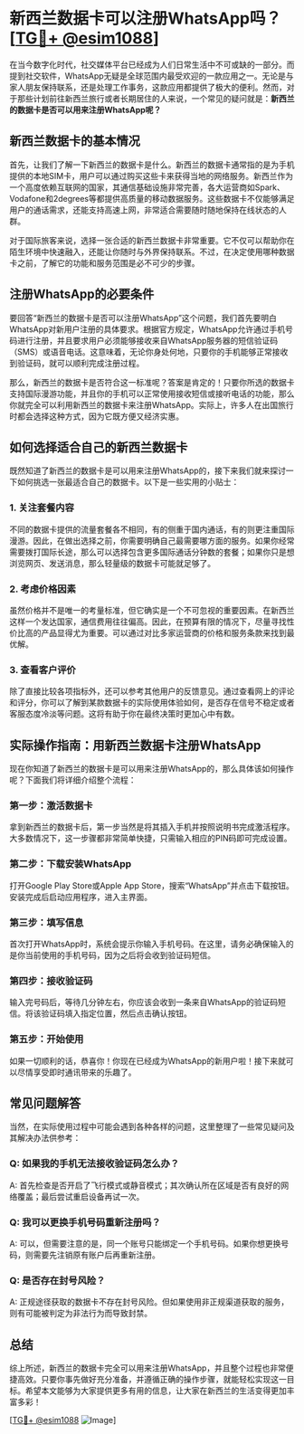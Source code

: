 # 新西兰数据卡可以注册WhatsApp吗？[[TG💪+ @esim1088](https://t.me/s/esim1088)]

在当今数字化时代，社交媒体平台已经成为人们日常生活中不可或缺的一部分。而提到社交软件，WhatsApp无疑是全球范围内最受欢迎的一款应用之一。无论是与家人朋友保持联系，还是处理工作事务，这款应用都提供了极大的便利。然而，对于那些计划前往新西兰旅行或者长期居住的人来说，一个常见的疑问就是：**新西兰的数据卡是否可以用来注册WhatsApp呢？**

## 新西兰数据卡的基本情况

首先，让我们了解一下新西兰的数据卡是什么。新西兰的数据卡通常指的是为手机提供的本地SIM卡，用户可以通过购买这些卡来获得当地的网络服务。新西兰作为一个高度依赖互联网的国家，其通信基础设施非常完善，各大运营商如Spark、Vodafone和2degrees等都提供高质量的移动数据服务。这些数据卡不仅能够满足用户的通话需求，还能支持高速上网，非常适合需要随时随地保持在线状态的人群。

对于国际旅客来说，选择一张合适的新西兰数据卡非常重要。它不仅可以帮助你在陌生环境中快速融入，还能让你随时与外界保持联系。不过，在决定使用哪种数据卡之前，了解它的功能和服务范围是必不可少的步骤。

## 注册WhatsApp的必要条件

要回答“新西兰的数据卡是否可以注册WhatsApp”这个问题，我们首先要明白WhatsApp对新用户注册的具体要求。根据官方规定，WhatsApp允许通过手机号码进行注册，并且要求用户必须能够接收来自WhatsApp服务器的短信验证码（SMS）或语音电话。这意味着，无论你身处何地，只要你的手机能够正常接收到验证码，就可以顺利完成注册过程。

那么，新西兰的数据卡是否符合这一标准呢？答案是肯定的！只要你所选的数据卡支持国际漫游功能，并且你的手机可以正常使用接收短信或接听电话的功能，那么你就完全可以利用新西兰的数据卡来注册WhatsApp。实际上，许多人在出国旅行时都会选择这种方式，因为它既方便又经济实惠。

## 如何选择适合自己的新西兰数据卡

既然知道了新西兰的数据卡是可以用来注册WhatsApp的，接下来我们就来探讨一下如何挑选一张最适合自己的数据卡。以下是一些实用的小贴士：

### 1. 关注套餐内容
不同的数据卡提供的流量套餐各不相同，有的侧重于国内通话，有的则更注重国际漫游。因此，在做出选择之前，你需要明确自己最需要哪方面的服务。如果你经常需要拨打国际长途，那么可以选择包含更多国际通话分钟数的套餐；如果你只是想浏览网页、发送消息，那么轻量级的数据卡可能就足够了。

### 2. 考虑价格因素
虽然价格并不是唯一的考量标准，但它确实是一个不可忽视的重要因素。在新西兰这样一个发达国家，通信费用往往偏高。因此，在预算有限的情况下，尽量寻找性价比高的产品显得尤为重要。可以通过对比多家运营商的价格和服务条款来找到最优解。

### 3. 查看客户评价
除了直接比较各项指标外，还可以参考其他用户的反馈意见。通过查看网上的评论和评分，你可以了解到某款数据卡的实际使用体验如何，是否存在信号不稳定或者客服态度冷淡等问题。这将有助于你在最终决策时更加心中有数。

## 实际操作指南：用新西兰数据卡注册WhatsApp

现在你知道了新西兰的数据卡是可以用来注册WhatsApp的，那么具体该如何操作呢？下面我们将详细介绍整个流程：

### 第一步：激活数据卡
拿到新西兰的数据卡后，第一步当然是将其插入手机并按照说明书完成激活程序。大多数情况下，这一步骤都非常简单快捷，只需输入相应的PIN码即可完成设置。

### 第二步：下载安装WhatsApp
打开Google Play Store或Apple App Store，搜索“WhatsApp”并点击下载按钮。安装完成后启动应用程序，进入主界面。

### 第三步：填写信息
首次打开WhatsApp时，系统会提示你输入手机号码。在这里，请务必确保输入的是你当前使用的手机号码，因为之后将会收到验证码短信。

### 第四步：接收验证码
输入完号码后，等待几分钟左右，你应该会收到一条来自WhatsApp的验证码短信。将该验证码填入指定位置，然后点击确认按钮。

### 第五步：开始使用
如果一切顺利的话，恭喜你！你现在已经成为WhatsApp的新用户啦！接下来就可以尽情享受即时通讯带来的乐趣了。

## 常见问题解答

当然，在实际使用过程中可能会遇到各种各样的问题，这里整理了一些常见疑问及其解决办法供参考：

### Q: 如果我的手机无法接收验证码怎么办？
A: 首先检查是否开启了飞行模式或静音模式；其次确认所在区域是否有良好的网络覆盖；最后尝试重启设备再试一次。

### Q: 我可以更换手机号码重新注册吗？
A: 可以，但需要注意的是，同一个账号只能绑定一个手机号码。如果你想更换号码，则需要先注销原有账户后再重新注册。

### Q: 是否存在封号风险？
A: 正规途径获取的数据卡不存在封号风险。但如果使用非正规渠道获取的服务，则有可能被判定为非法行为而导致封禁。

## 总结

综上所述，新西兰的数据卡完全可以用来注册WhatsApp，并且整个过程也非常便捷高效。只要你事先做好充分准备，并遵循正确的操作步骤，就能轻松实现这一目标。希望本文能够为大家提供更多有用的信息，让大家在新西兰的生活变得更加丰富多彩！

[[TG💪+ @esim1088](https://t.me/s/esim1088) ![Image](https://i.postimg.cc/4NQfJmqS/Snipaste-2025-05-13-00-14-12.png)]